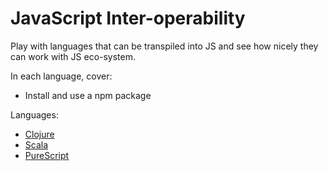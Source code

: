 # JavaScript Inter-operability

Play with languages that can be transpiled into JS and see
how nicely they can work with JS eco-system.

In each language, cover:

* Install and use a npm package

Languages:

* [Clojure](./clojure)
* [Scala](./scala)
* [PureScript](./purescript)
